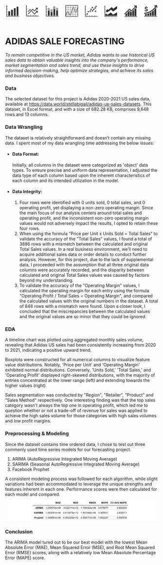 ![alt text](Sales_Forecasting.jpg)
# ADIDAS SALE FORECASTING
*To remain competitive in the US market, Adidas wants to use historical US sales data to obtain valuable insights into the company's performance, market segmentation and sales trend, and use these insights to drive informed decision-making, help optimize strategies, and achieve its sales and business objectives.*

### Data
The selected dataset for this project is Adidas 2020-2021 US sales data, available at https://data.world/stellabigail/adidas-us-sales-datasets.  This dataset, in Excel format, and with a size of 682.28 KB, comprises 9,648 rows and 13 columns.

### Data Wrangling
The dataset is relatively straightforward and doesn’t contain any missing data.  I spent most of my data wrangling time addressing the below issues:
- #### Data Format:
  Initially, all columns in the dataset were categorized as 'object' data types. To ensure precise and uniform data representation, I adjusted the data type of each column based upon the inherent characteristics of each column and its intended utilization in the model.
- #### Data Integrity:
   1) Four rows were identified with 0 units sold, 0 total sales, and 0 operating profit, yet displaying a non-zero operating margin. Since the main focus of our analysis centers around total sales and operating profit, and the inconsistent non-zero operating margin values would not adversely impact the results, I opted to retain these four rows.
   2) When using the formula "Price per Unit x Units Sold = Total Sales" to validate the accuracy of the "Total Sales" values, I found a total of 3886 rows with a mismatch between the calculated and original Total Sales values.  In a real business environment, we’ll need to acquire additional sales data or order details to conduct further analysis.  However, for this project, due to the lack of supplemental data, I proceeded with the assumption that all three original data columns were accurately recorded, and the disparity between calculated and original Total Sales values was caused by factors beyond my understanding.
   3) To validate the accuracy of the "Operating Margin" values, I calculated the operating margin for each entry using the formula "Operating Profit / Total Sales = Operating Margin", and compared the calculated values with the original numbers in the dataset. A total of 848 rows with a mismatch were found.  Upon a closer look, I concluded that the miscrepancies between the calculated values and the original values are so minor that they could be ignored.
 
### EDA
A timeline chart was plotted using aggregated monthly sales volume, revealing that Adidas US sales had been consistently increasing from 2020 to 2021, indicating a positive upward trend.

Boxplots were constructed for all numerical columns to visualize feature value distributions. Notably, 'Price per Unit' and 'Operating Margin' exhibited normal distributions. Conversely, 'Units Sold,' 'Total Sales,' and 'Operating Profit' displayed right-skewed distributions, with the majority of entries concentrated at the lower range (left) and extending towards the higher values (right).

Sales segmentation was conducted by "Region", "Retailer", "Product" and "Sales Method" respectively.  One interesting finding was that the top sales category wasn't always the top one in operating profit, which led me to question whether or not a trade-off of revenue for sales was applied to achieve the high sales volume for those categories with high sales volumes and low profit margins.  

### Preprocessing & Modeling
Since the dataset contains time ordered data, I chose to test out three commonly used time series models for our forecasting project. 
1. ARIMA (AutoRegressive Integrated Moving Average)
2. SARIMA (Seasonal AutoRegressive Integrated Moving Average)
3. Facebook Prophet  

A consistent modeling process was followed for each algorithm, while slight variations had been accommodated to leverage the unique strengths and features inherent in each one.  Performance scores were then calculated for each model and compared.
![alt text](Performance_Score_Metrics.jpg)

### Conclusion
The ARIMA model tured out to be our best model with the lowest Mean Absolute Error (MAE), Mean Squared Error (MSE), and Root Mean Squared Error (RMSE) scores, along with a relatively low Mean Absolute Percentage Error (MAPE) score.



